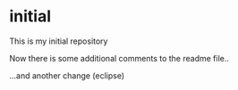 # initial
This is my initial repository

Now there is some additional comments to the readme file..

...and another change (eclipse)